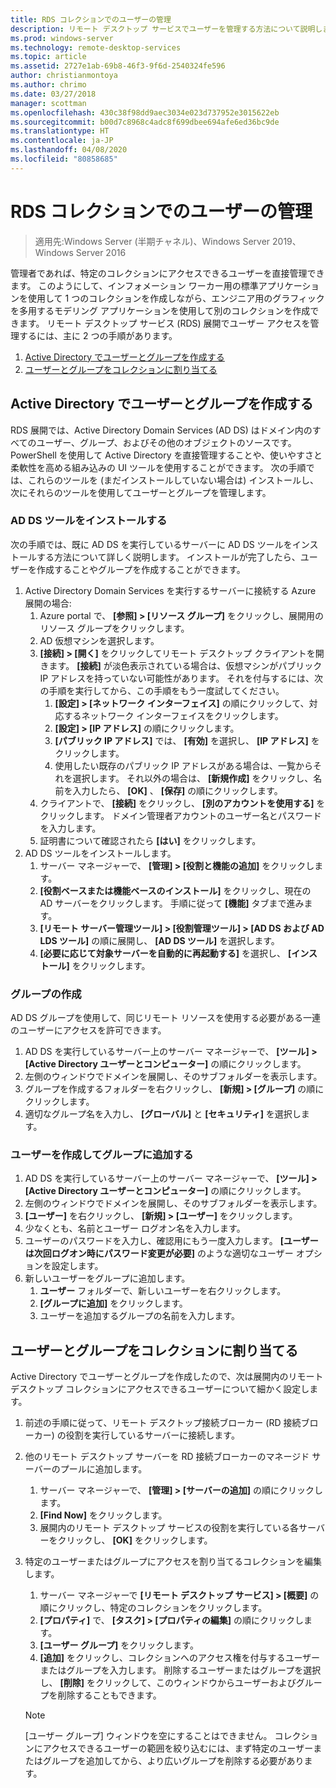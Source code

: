 ```yaml
---
title: RDS コレクションでのユーザーの管理
description: リモート デスクトップ サービスでユーザーを管理する方法について説明します。
ms.prod: windows-server
ms.technology: remote-desktop-services
ms.topic: article
ms.assetid: 2727e1ab-69b8-46f3-9f6d-2540324fe596
author: christianmontoya
ms.author: chrimo
ms.date: 03/27/2018
manager: scottman
ms.openlocfilehash: 430c38f98dd9aec3034e023d737952e3015622eb
ms.sourcegitcommit: b00d7c8968c4adc8f699dbee694afe6ed36bc9de
ms.translationtype: HT
ms.contentlocale: ja-JP
ms.lasthandoff: 04/08/2020
ms.locfileid: "80858685"
---
```

# <a name="manage-users-in-your-rds-collection"></a>RDS コレクションでのユーザーの管理

>適用先:Windows Server (半期チャネル)、Windows Server 2019、Windows Server 2016

管理者であれば、特定のコレクションにアクセスできるユーザーを直接管理できます。 このようにして、インフォメーション ワーカー用の標準アプリケーションを使用して 1 つのコレクションを作成しながら、エンジニア用のグラフィックを多用するモデリング アプリケーションを使用して別のコレクションを作成できます。 リモート デスクトップ サービス (RDS) 展開でユーザー アクセスを管理するには、主に 2 つの手順があります。

1.    [Active Directory でユーザーとグループを作成する](#create-your-users-and-groups-in-active-directory)
2.    [ユーザーとグループをコレクションに割り当てる](#assign-users-and-groups-to-collections)


## <a name="create-your-users-and-groups-in-active-directory"></a>Active Directory でユーザーとグループを作成する

RDS 展開では、Active Directory Domain Services (AD DS) はドメイン内のすべてのユーザー、グループ、およびその他のオブジェクトのソースです。 PowerShell を使用して Active Directory を直接管理することや、使いやすさと柔軟性を高める組み込みの UI ツールを使用することができます。 次の手順では、これらのツールを (まだインストールしていない場合は) インストールし、次にそれらのツールを使用してユーザーとグループを管理します。

### <a name="install-ad-ds-tools"></a>AD DS ツールをインストールする

次の手順では、既に AD DS を実行しているサーバーに AD DS ツールをインストールする方法について詳しく説明します。 インストールが完了したら、ユーザーを作成することやグループを作成することができます。

1. Active Directory Domain Services を実行するサーバーに接続する Azure 展開の場合:
   1. Azure portal で、 **[参照] > [リソース グループ]** をクリックし、展開用のリソース グループをクリックします。
   2. AD 仮想マシンを選択します。
   3. **[接続] > [開く]** をクリックしてリモート デスクトップ クライアントを開きます。 **[接続]** が淡色表示されている場合は、仮想マシンがパブリック IP アドレスを持っていない可能性があります。 それを付与するには、次の手順を実行してから、この手順をもう一度試してください。
      1. **[設定] > [ネットワーク インターフェイス]** の順にクリックして、対応するネットワーク インターフェイスをクリックします。
      2. **[設定] > [IP アドレス]** の順にクリックします。
      3. **[パブリック IP アドレス]** では、 **[有効]** を選択し、 **[IP アドレス]** をクリックします。
      4. 使用したい既存のパブリック IP アドレスがある場合は、一覧からそれを選択します。 それ以外の場合は、 **[新規作成]** をクリックし、名前を入力したら、 **[OK]** 、 **[保存]** の順にクリックします。
   4. クライアントで、 **[接続]** をクリックし、 **[別のアカウントを使用する]** をクリックします。 ドメイン管理者アカウントのユーザー名とパスワードを入力します。
   5. 証明書について確認されたら **[はい]** をクリックします。
2. AD DS ツールをインストールします。
   1. サーバー マネージャーで、 **[管理] > [役割と機能の追加]** をクリックします。
   2. **[役割ベースまたは機能ベースのインストール]** をクリックし、現在の AD サーバーをクリックします。 手順に従って **[機能]** タブまで進みます。
   3. **[リモート サーバー管理ツール] > [役割管理ツール] > [AD DS および AD LDS ツール]** の順に展開し、 **[AD DS ツール]** を選択します。
   4. **[必要に応じて対象サーバーを自動的に再起動する]** を選択し、 **[インストール]** をクリックします。

### <a name="create-a-group"></a>グループの作成

AD DS グループを使用して、同じリモート リソースを使用する必要がある一連のユーザーにアクセスを許可できます。

1. AD DS を実行しているサーバー上のサーバー マネージャーで、 **[ツール] > [Active Directory ユーザーとコンピューター]** の順にクリックします。
2. 左側のウィンドウでドメインを展開し、そのサブフォルダーを表示します。
3. グループを作成するフォルダーを右クリックし、 **[新規] > [グループ]** の順にクリックします。
4. 適切なグループ名を入力し、 **[グローバル]** と **[セキュリティ]** を選択します。

### <a name="create-a-user-and-add-to-a-group"></a>ユーザーを作成してグループに追加する
1. AD DS を実行しているサーバー上のサーバー マネージャーで、 **[ツール] > [Active Directory ユーザーとコンピューター]** の順にクリックします。
2. 左側のウィンドウでドメインを展開し、そのサブフォルダーを表示します。
3. **[ユーザー]** を右クリックし、 **[新規] > [ユーザー]** をクリックします。
4. 少なくとも、名前とユーザー ログオン名を入力します。
5. ユーザーのパスワードを入力し、確認用にもう一度入力します。 **[ユーザーは次回ログオン時にパスワード変更が必要]** のような適切なユーザー オプションを設定します。
6. 新しいユーザーをグループに追加します。
   1. **ユーザー** フォルダーで、新しいユーザーを右クリックします。
   2. **[グループに追加]** をクリックします。
   3. ユーザーを追加するグループの名前を入力します。

## <a name="assign-users-and-groups-to-collections"></a>ユーザーとグループをコレクションに割り当てる
Active Directory でユーザーとグループを作成したので、次は展開内のリモート デスクトップ コレクションにアクセスできるユーザーについて細かく設定します。

1. 前述の手順に従って、リモート デスクトップ接続ブローカー (RD 接続ブローカー) の役割を実行しているサーバーに接続します。
2. 他のリモート デスクトップ サーバーを RD 接続ブローカーのマネージド サーバーのプールに追加します。
   1. サーバー マネージャーで、 **[管理] > [サーバーの追加]** の順にクリックします。
   2. **[Find Now]** をクリックします。
   3. 展開内のリモート デスクトップ サービスの役割を実行している各サーバーをクリックし、 **[OK]** をクリックします。
3. 特定のユーザーまたはグループにアクセスを割り当てるコレクションを編集します。
   1. サーバー マネージャーで **[リモート デスクトップ サービス] > [概要]** の順にクリックし、特定のコレクションをクリックします。
   2. **[プロパティ]** で、 **[タスク] > [プロパティの編集]** の順にクリックします。
   3. **[ユーザー グループ]** をクリックします。
   4. **[追加]** をクリックし、コレクションへのアクセス権を付与するユーザーまたはグループを入力します。 削除するユーザーまたはグループを選択し、 **[削除]** をクリックして、このウィンドウからユーザーおよびグループを削除することもできます。 
   
   >[!NOTE] 
   > [ユーザー グループ] ウィンドウを空にすることはできません。 コレクションにアクセスできるユーザーの範囲を絞り込むには、まず特定のユーザーまたはグループを追加してから、より広いグループを削除する必要があります。